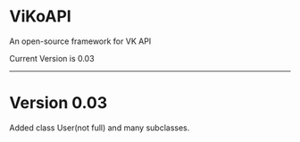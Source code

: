 # ViKoAPI
An open-source framework for VK API

Current Version is 0.03

----------------------------------
# Version 0.03
Added class User(not full) and many subclasses.
